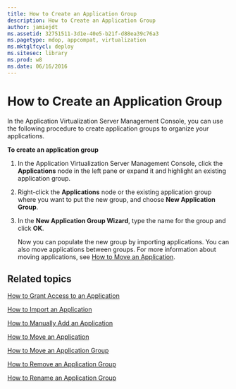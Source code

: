 ```yaml
---
title: How to Create an Application Group
description: How to Create an Application Group
author: jamiejdt
ms.assetid: 32751511-3d1e-40e5-b21f-d88ea39c76a3
ms.pagetype: mdop, appcompat, virtualization
ms.mktglfcycl: deploy
ms.sitesec: library
ms.prod: w8
ms.date: 06/16/2016
---
```



# How to Create an Application Group


In the Application Virtualization Server Management Console, you can use the following procedure to create application groups to organize your applications.

**To create an application group**

1.  In the Application Virtualization Server Management Console, click the **Applications** node in the left pane or expand it and highlight an existing application group.

2.  Right-click the **Applications** node or the existing application group where you want to put the new group, and choose **New Application Group**.

3.  In the **New Application Group Wizard**, type the name for the group and click **OK**.

    Now you can populate the new group by importing applications. You can also move applications between groups. For more information about moving applications, see [How to Move an Application](how-to-move-an-application.md).

## Related topics


[How to Grant Access to an Application](how-to-grant-access-to-an-application.md)

[How to Import an Application](how-to-import-an-applicationserver.md)

[How to Manually Add an Application](how-to-manually-add-an-application.md)

[How to Move an Application](how-to-move-an-application.md)

[How to Move an Application Group](how-to-move-an-application-group.md)

[How to Remove an Application Group](how-to-remove-an-application-group.md)

[How to Rename an Application Group](how-to-rename-an-application-group.md)

 

 





